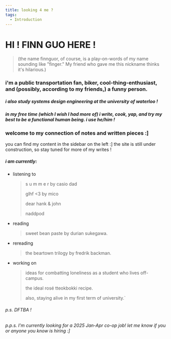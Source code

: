 ```yaml
---
title: looking 4 me ?
tags:
  - Introduction
---
```

# HI ! FINN GUO HERE !

> (the name finnguor, of course, is a play-on-words of my name sounding like "finger." My friend who gave me this nickname thinks it's hilarious.)
### i'm a public transportation fan, biker, cool-thing-enthusiast, and (possibly, according to my friends,) a funny person. 

##### i also study systems design engineering at the university of waterloo !

##### in my free time (which I wish I had more of) i write, cook, yap, and try my best to be a functional human being. i use he/him !
### welcome to my connection of notes and written pieces :]

you can find my content in the sidebar on the left :] the site is still under construction, so stay tuned for more of my writes !
##### i am currently:
- listening to 
	> s u m m e r by casio dad
	> 
	> glhf <3 by mico
	> 
	> dear hank & john
	> 
	> naddpod
- reading 
	> sweet bean paste by durian sukegawa.
+ rereading
	> the beartown trilogy by fredrik backman.
- working on 
	> ideas for combatting loneliness as a student who lives off-campus.
	> 
	> the ideal rosé tteokbokki recipe.
	> 
	> also, staying alive in my first term of university.`
###### p.s. DFTBA !

###### p.p.s. I'm currently looking for a 2025 Jan-Apr co-op job! let me know if you or anyone you know is hiring :]

